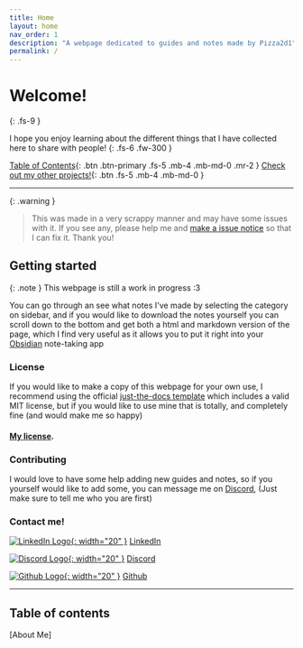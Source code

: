 ```yaml
---
title: Home
layout: home
nav_order: 1
description: "A webpage dedicated to guides and notes made by Pizza2d1"
permalink: /
---
```

# Welcome!
{: .fs-9 }

I hope you enjoy learning about the different things that I have collected here to share with people!
{: .fs-6 .fw-300 }

[Table of Contents](#table-of-contents){: .btn .btn-primary .fs-5 .mb-4 .mb-md-0 .mr-2 }
[Check out my other projects!](https://github.com/pizza2d1){: .btn .fs-5 .mb-4 .mb-md-0 }

---

{: .warning }
> This was made in a very scrappy manner and may have some issues with it. If you see any, please help me and [make a issue notice](https://github.com/Pizza2d1/pizza2d1.github.io/issues/new) so that I can fix it. Thank you!

## Getting started

{: .note }
This webpage is still a work in progress :3

You can go through an see what notes I've made by selecting the category on sidebar, and if you would like to download the notes yourself you can scroll down to the bottom and get both a html and markdown version of the page, which I find very useful as it allows you to put it right into your [Obsidian](https://obsidian.md) note-taking app


### License

If you would like to make a copy of this webpage for your own use, I recommend using the official [just-the-docs template](https://just-the-docs.github.io/just-the-docs-template/) which includes a valid MIT license, but if you would like to use mine that is totally, and completely fine (and would make me so happy)
#### [My license](https://github.com/pizza2d1/pizza2d1.github.io/tree/main/LICENSE.txt).

### Contributing

I would love to have some help adding new guides and notes, so if you yourself would like to add some, you can message me on [Discord](https://discordapp.com/users/714918826831118436), (Just make sure to tell me who you are first)


### Contact me!
[![LinkedIn Logo](https://upload.wikimedia.org/wikipedia/commons/thumb/c/ca/LinkedIn_logo_initials.png/600px-LinkedIn_logo_initials.png){: width="20" }](https://www.linkedin.com/in/pizza2d1/)
[LinkedIn](https://www.linkedin.com/in/pizza2d1/)

[![Discord Logo](https://static.vecteezy.com/system/resources/previews/006/892/625/non_2x/discord-logo-icon-editorial-free-vector.jpg){: width="20" }](https://discordapp.com/users/714918826831118436)
[Discord](https://discordapp.com/users/714918826831118436)

[![Github Logo](https://upload.wikimedia.org/wikipedia/commons/9/91/Octicons-mark-github.svg){: width="20" }](https://github.com/pizza2d1)
[Github](https://github.com/pizza2d1)

----


## Table of contents

[About Me]